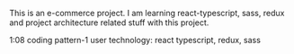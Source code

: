 This is an e-commerce project. I am learning react-typescript, sass, redux and project architecture related stuff with this project.

1:08 coding pattern-1
user technology: react typescript, redux, sass
